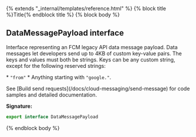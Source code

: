 {% extends "_internal/templates/reference.html" %}
{% block title %}Title{% endblock title %}
{% block body %}

## DataMessagePayload interface

Interface representing an FCM legacy API data message payload. Data messages let developers send up to 4KB of custom key-value pairs. The keys and values must both be strings. Keys can be any custom string, except for the following reserved strings:

\* `"from"` \* Anything starting with `"google."`<!-- -->.

See \[Build send requests\](/docs/cloud-messaging/send-message) for code samples and detailed documentation.

<b>Signature:</b>

```typescript
export interface DataMessagePayload 
```
{% endblock body %}
